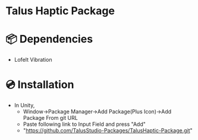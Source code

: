 # Talus Haptic Package

# 📦 Dependencies
- LofeIt Vibration

# 💿 Installation
- In Unity, 
  - Window->Package Manager->Add Package(Plus Icon)->Add Package From git URL
  - Paste following link to Input Field and press "Add"
  - "https://github.com/TalusStudio-Packages/TalusHaptic-Package.git"
